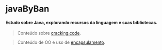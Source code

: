 # javaByBan
#### Estudo sobre Java, explorando recursos da linguagem e suas bibliotecas.

>Conteúdo sobre [cracking code](TesteCrackingCode.java).

>Conteúdo de OO e uso de [encapsulamento](Registro/RegistroTeste.java).
